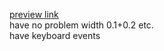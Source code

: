 [preview link](https://calculator-javascript-js.netlify.com/)  
have no problem width 0.1+0.2 etc.  
have keyboard events
